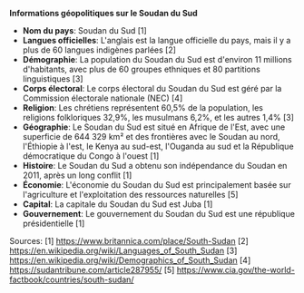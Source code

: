 **Informations géopolitiques sur le Soudan du Sud**

* **Nom du pays**: Soudan du Sud [1]
* **Langues officielles**: L'anglais est la langue officielle du pays, mais il y a plus de 60 langues indigènes parlées [2]
* **Démographie**: La population du Soudan du Sud est d'environ 11 millions d'habitants, avec plus de 60 groupes ethniques et 80 partitions linguistiques [3]
* **Corps électoral**: Le corps électoral du Soudan du Sud est géré par la Commission électorale nationale (NEC) [4]
* **Religion**: Les chrétiens représentent 60,5% de la population, les religions folkloriques 32,9%, les musulmans 6,2%, et les autres 1,4% [3]
* **Géographie**: Le Soudan du Sud est situé en Afrique de l'Est, avec une superficie de 644 329 km² et des frontières avec le Soudan au nord, l'Éthiopie à l'est, le Kenya au sud-est, l'Ouganda au sud et la République démocratique du Congo à l'ouest [1]
* **Histoire**: Le Soudan du Sud a obtenu son indépendance du Soudan en 2011, après un long conflit [1]
* **Économie**: L'économie du Soudan du Sud est principalement basée sur l'agriculture et l'exploitation des ressources naturelles [5]
* **Capital**: La capitale du Soudan du Sud est Juba [1]
* **Gouvernement**: Le gouvernement du Soudan du Sud est une république présidentielle [1]

Sources:
[1] https://www.britannica.com/place/South-Sudan
[2] https://en.wikipedia.org/wiki/Languages_of_South_Sudan
[3] https://en.wikipedia.org/wiki/Demographics_of_South_Sudan
[4] https://sudantribune.com/article287955/
[5] https://www.cia.gov/the-world-factbook/countries/south-sudan/